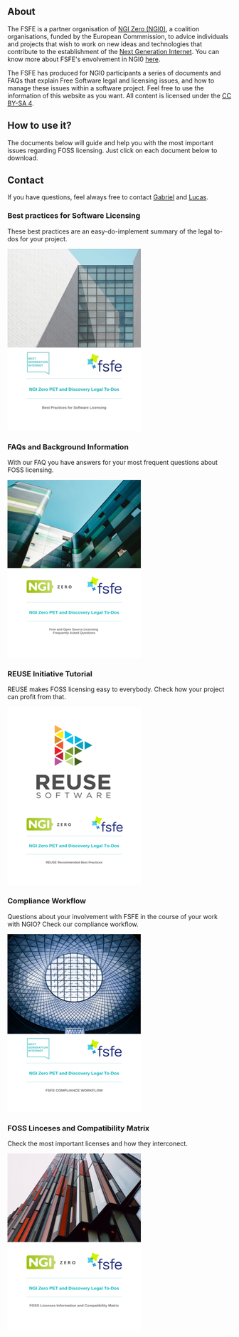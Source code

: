 
## About

The FSFE is a partner organisation of [NGI Zero (NGI0)](https://www.ngi.eu/about/ngi-zero/), a coalition organisations, funded by the European Commmission, to advice individuals and projects that wish to work on new ideas and technologies that contribute to the establishment of the [Next Generation Internet](https://www.ngi.eu/vision/). You can know more about FSFE's envolvement in NGI0 [here](https://fsfe.org/activities/ftf/ngi0.en.html).

The FSFE has produced for NGI0 participants a series of documents and FAQs that explain Free Software legal and licensing issues, and how to manage these issues within a software project. Feel free to use the information of this website as you want. All content is licensed under the [CC BY-SA 4](https://fsfe.org/about/ku/ku.en.html).

## How to use it?

The documents below will guide and help you with the most important issues regarding FOSS licensing. Just click on each document below to download.

## Contact

If you have questions, feel always free to contact [Gabriel](https://fsfe.org/about/ku/ku.en.html) and [Lucas](https://fsfe.org/about/lasota/lasota.en.html).

### Best practices for Software Licensing

These best practices are an easy-do-implement summary of the legal to-dos for your project.

<a href="https://github.com/lucaslasota/testngio/blob/master/media/pdf/best-practices.pdf" target="_blank">![best practices](/media/images/best-logo.png)</a>


### FAQs and Background Information

With our FAQ you have answers for your most frequent questions about FOSS licensing.

[![faq](/media/images/faq-logo.png)](https://download.fsfe.org/NGI0/FSFE%20-%206%20-%20FAQs%20and%20Background%20Information.pdf)

### REUSE Initiative Tutorial

REUSE makes FOSS licensing easy to everybody. Check how your project can profit from that.

[![reuse](/media/images/reuse-logo.png)](/media/pdf/reuse.pdf)

### Compliance Workflow

Questions about your involvement with FSFE in the course of your work with NGIO? Check our compliance workflow.

[![workflow](/media/images/workflow-logo.png)](https://github.com/lucaslasota/testngio/blob/master/media/pdf/compliance-workflow.pdf)

### FOSS Linceses and Compatibility Matrix

Check the most important licenses and how they interconect. 

[![matrix](/media/images/matrix-logo.png)](/media/pdf/licenses-matrix.pdf)




